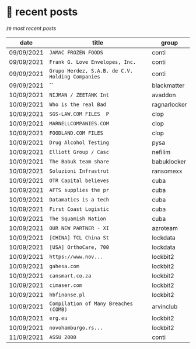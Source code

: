 # 📰 recent posts

_`30` most recent posts_

| date | title | group |
|---|---|---|
| 09/09/2021 | `JAMAC FROZEN FOODS` | conti |
| 09/09/2021 | `Frank G. Love Envelopes, Inc.` | conti |
| 09/09/2021 | `Grupo Herdez, S.A.B. de C.V. Holding Companies` | conti |
| 09/09/2021 | `` | blackmatter |
| 10/09/2021 | `NIJMAN / ZEETANK Int` | avaddon |
| 10/09/2021 | `Who is the real Bad ` | ragnarlocker |
| 10/09/2021 | `SGS-LAW.COM FILES  P` | clop |
| 10/09/2021 | `MARNELLCOMPANIES.COM` | clop |
| 10/09/2021 | `FOODLAND.COM FILES  ` | clop |
| 10/09/2021 | `Drug Alcohol Testing` | pysa |
| 10/09/2021 | `Elliott Group / Casc` | nefilim |
| 10/09/2021 | `The Babuk team share` | babuklocker |
| 10/09/2021 | `Soluzioni Infrastrut` | ransomexx |
| 10/09/2021 | `OTR Capital believes` | cuba |
| 10/09/2021 | `AFTS supplies the pr` | cuba |
| 10/09/2021 | `Datamatics is a tech` | cuba |
| 10/09/2021 | `First Coast Logistic` | cuba |
| 10/09/2021 | `The Squamish Nation ` | cuba |
| 10/09/2021 | `OUR NEW PARTNER - XI` | azroteam |
| 10/09/2021 | `[CHINA] TCL China St` | lockdata |
| 10/09/2021 | `[USA] OrthoCare, 700` | lockdata |
| 10/09/2021 | `https://www.nov... ` | lockbit2 |
| 10/09/2021 | `gahesa.com ` | lockbit2 |
| 10/09/2021 | `cansmart.co.za ` | lockbit2 |
| 10/09/2021 | `cimaser.com ` | lockbit2 |
| 10/09/2021 | `hbfinanse.pl ` | lockbit2 |
| 10/09/2021 | `Compilation of Many Breaches (COMB)` | arvinclub |
| 10/09/2021 | `erg.eu ` | lockbit2 |
| 10/09/2021 | `novohamburgo.rs... ` | lockbit2 |
| 11/09/2021 | `ASSU 2000` | conti |
